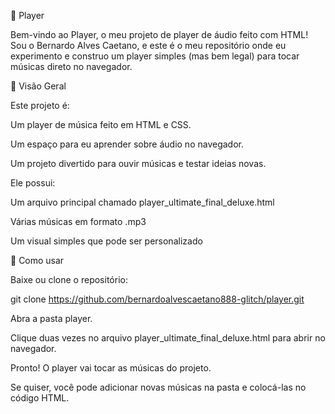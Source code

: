 🎵 Player

Bem-vindo ao Player, o meu projeto de player de áudio feito com HTML!
Sou o Bernardo Alves Caetano, e este é o meu repositório onde eu experimento e construo um player simples (mas bem legal) para tocar músicas direto no navegador.

🧩 Visão Geral

Este projeto é:

Um player de música feito em HTML e CSS.

Um espaço para eu aprender sobre áudio no navegador.

Um projeto divertido para ouvir músicas e testar ideias novas.

Ele possui:

Um arquivo principal chamado player_ultimate_final_deluxe.html

Várias músicas em formato .mp3

Um visual simples que pode ser personalizado

🚀 Como usar

Baixe ou clone o repositório:

git clone https://github.com/bernardoalvescaetano888-glitch/player.git


Abra a pasta player.

Clique duas vezes no arquivo player_ultimate_final_deluxe.html para abrir no navegador.

Pronto! O player vai tocar as músicas do projeto.

Se quiser, você pode adicionar novas músicas na pasta e colocá-las no código HTML.
